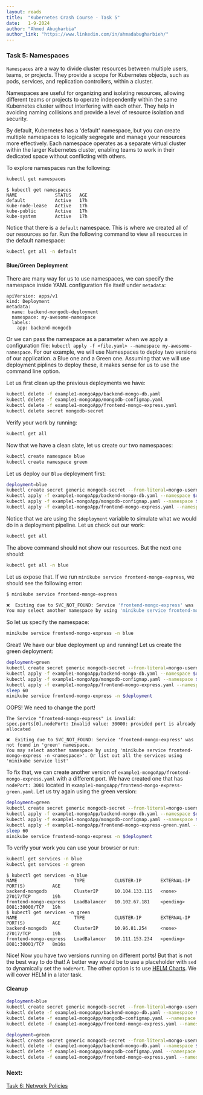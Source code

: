 ```yaml
---
layout: reads
title:  "Kubernetes Crash Course - Task 5"
date:   1-9-2024
author: "Ahmed Abugharbia"
author_link: "https://www.linkedin.com/in/ahmadabugharbieh/"
---
```


### Task 5: Namespaces
`Namespaces` are a way to divide cluster resources between multiple users, teams, or projects. They provide a scope for Kubernetes objects, such as pods, services, and replication controllers, within a cluster.

Namespaces are useful for organizing and isolating resources, allowing different teams or projects to operate independently within the same Kubernetes cluster without interfering with each other. They help in avoiding naming collisions and provide a level of resource isolation and security.

By default, Kubernetes has a 'default' namespace, but you can create multiple namespaces to logically segregate and manage your resources more effectively. Each namespace operates as a separate virtual cluster within the larger Kubernetes cluster, enabling teams to work in their dedicated space without conflicting with others.

To explore namespaces run the following:
```bash
kubectl get namespaces
```
```
$ kubectl get namespaces
NAME              STATUS   AGE
default           Active   17h
kube-node-lease   Active   17h
kube-public       Active   17h
kube-system       Active   17h
```
Notice that there is a `default` namespace. This is where we created all of our resources so far.
Run the following command to view all resources in the default namespace:

```bash
kubectl get all -n default
```

#### Blue/Green Deployment
There are many way for us to use namespaces, we can specify the namespace inside YAML configuration file itself under `metadata`:
```
apiVersion: apps/v1
kind: Deployment
metadata:
  name: backend-mongodb-deployment
  namespace: my-awesome-namespace
  labels:
    app: backend-mongodb
```

Or we can pass the namespace as a parameter when we apply a configuration file: `kubectl apply -f <file.yaml> --namespace my-awesome-namespace`.
For our example, we will use Namespaces to deploy two versions of our application. a Blue one and a Green one. Assuming that we will use deployment piplines to deploy these, it makes sense for us to use the command line option.

Let us first clean up the previous deployments we have:
```bash
kubectl delete -f example1-mongoApp/backend-mongo-db.yaml
kubectl delete -f example1-mongoApp/mongodb-configmap.yaml
kubectl delete -f example1-mongoApp/frontend-mongo-express.yaml
kubectl delete secret mongodb-secret
```
Verify your work by running:
```bash
kubectl get all
```
Now that we have a clean slate, let us create our two namespaces:
```bash
kubectl create namespace blue
kubectl create namespace green
```
Let us deploy our `Blue` deployment first:
```bash
deployment=blue
kubectl create secret generic mongodb-secret --from-literal=mongo-username=mongouser --from-literal=mongo-password=mongopass --namespace $deployment
kubectl apply -f example1-mongoApp/backend-mongo-db.yaml --namespace $deployment
kubectl apply -f example1-mongoApp/mongodb-configmap.yaml --namespace $deployment
kubectl apply -f example1-mongoApp/frontend-mongo-express.yaml --namespace $deployment
```

Notice that we are using the `$deployment` variable to simulate what we would do in a deployment pipeline.
Let us check out our work:
```bash
kubectl get all
```
The above command should not show our resources. But the next one should:
```bash
kubectl get all -n blue
```

Let us expose that. If we run `minikube service frontend-mongo-express`, we should see the following error:
```bash
$ minikube service frontend-mongo-express

❌  Exiting due to SVC_NOT_FOUND: Service 'frontend-mongo-express' was not found in 'default' namespace.
You may select another namespace by using 'minikube service frontend-mongo-express -n <namespace>'. Or list out all the services using 'minikube service list'
```
So let us specify the namespace:
```bash
minikube service frontend-mongo-express -n blue
```
Great! We have our blue deployment up and running!
Let us create the green deployment:
```bash
deployment=green
kubectl create secret generic mongodb-secret --from-literal=mongo-username=mongouser --from-literal=mongo-password=mongopass --namespace $deployment
kubectl apply -f example1-mongoApp/backend-mongo-db.yaml --namespace $deployment
kubectl apply -f example1-mongoApp/mongodb-configmap.yaml --namespace $deployment
kubectl apply -f example1-mongoApp/frontend-mongo-express.yaml --namespace $deployment
sleep 60
minikube service frontend-mongo-express -n $deployment
```
OOPS! We need to change the port!
```
The Service "frontend-mongo-express" is invalid: spec.ports[0].nodePort: Invalid value: 30000: provided port is already allocated

❌  Exiting due to SVC_NOT_FOUND: Service 'frontend-mongo-express' was not found in 'green' namespace.
You may select another namespace by using 'minikube service frontend-mongo-express -n <namespace>'. Or list out all the services using 'minikube service list'
```
To fix that, we can create another version of `example1-mongoApp/frontend-mongo-express.yaml` with a different port. We have created one that has `nodePort: 3001` located in `example1-mongoApp/frontend-mongo-express-green.yaml`. Let us try again using the green version:
```bash
deployment=green
kubectl create secret generic mongodb-secret --from-literal=mongo-username=mongouser --from-literal=mongo-password=mongopass --namespace $deployment
kubectl apply -f example1-mongoApp/backend-mongo-db.yaml --namespace $deployment
kubectl apply -f example1-mongoApp/mongodb-configmap.yaml --namespace $deployment
kubectl apply -f example1-mongoApp/frontend-mongo-express-green.yaml --namespace $deployment
sleep 60
minikube service frontend-mongo-express -n $deployment
```
To verify your work you can use your browser or run:
```bash
kubectl get services -n blue
kubectl get services -n green
```
```
$ kubectl get services -n blue
NAME                     TYPE           CLUSTER-IP       EXTERNAL-IP   PORT(S)          AGE
backend-mongodb          ClusterIP      10.104.133.115   <none>        27017/TCP        19h
frontend-mongo-express   LoadBalancer   10.102.67.181    <pending>     8081:30000/TCP   19h
$ kubectl get services -n green
NAME                     TYPE           CLUSTER-IP       EXTERNAL-IP   PORT(S)          AGE
backend-mongodb          ClusterIP      10.96.81.254     <none>        27017/TCP        19h
frontend-mongo-express   LoadBalancer   10.111.153.234   <pending>     8081:30001/TCP   8m16s
```

Nice! Now you have two versions running on different ports! But that is not the best way to do that! A better way would be to use a placeholder with `sed` to dynamically set the `nodePort`. The other option is to use [HELM Charts](https://helm.sh/docs/topics/charts/). We will cover HELM in a later task.

#### Cleanup
```bash
deployment=blue
kubectl create secret generic mongodb-secret --from-literal=mongo-username=mongouser --from-literal=mongo-password=mongopass --namespace $deployment
kubectl delete -f example1-mongoApp/backend-mongo-db.yaml --namespace $deployment
kubectl delete -f example1-mongoApp/mongodb-configmap.yaml --namespace $deployment
kubectl delete -f example1-mongoApp/frontend-mongo-express.yaml --namespace $deployment
```

```bash
deployment=green
kubectl create secret generic mongodb-secret --from-literal=mongo-username=mongouser --from-literal=mongo-password=mongopass --namespace $deployment
kubectl delete -f example1-mongoApp/backend-mongo-db.yaml --namespace $deployment
kubectl delete -f example1-mongoApp/mongodb-configmap.yaml --namespace $deployment
kubectl delete -f example1-mongoApp/frontend-mongo-express.yaml --namespace $deployment
```

### Next:
[Task 6: Network Policies](/read/kubernetes-crash-course-task6.html)